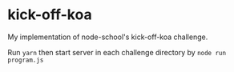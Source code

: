 # kick-off-koa
My implementation of node-school's kick-off-koa challenge.

Run `yarn` then start server in each challenge directory by `node run program.js`
